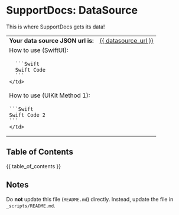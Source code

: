 # SupportDocs: DataSource
This is where SupportDocs gets its data!

<table>
  <tr>
    <td>
      <strong>Your data source JSON url is:</strong>
    </td>
    <td>
      <a id="datasource_url" href="{{ datasource_url }}">{{ datasource_url }}</a>
    </td>
  </tr>
  <tr>
    <td colspan="2">
      How to use (SwiftUI):
    </td>
  </tr>
  <tr>
    <td colspan="2">

      ```Swift
      Swift Code
      ```
    </td>
  <tr>
    <td colspan="2">
      How to use (UIKit Method 1):
    </td>
  </tr>
  <tr>
    <td colspan="2">

    ```Swift
    Swift Code 2
    ```
    </td>
  </tr>
</table>

## Table of Contents
{{ table_of_contents }}

## Notes
Do **not** update this file (`README.md`) directly. Instead, update the file in `_scripts/README.md`.

